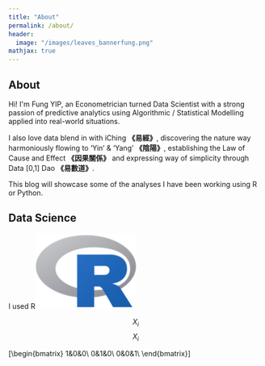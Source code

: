```yaml
---
title: "About"
permalink: /about/
header:
  image: "/images/leaves_bannerfung.png"
mathjax: true
---
```


## About
Hi! I'm Fung YIP, an Econometrician turned Data Scientist with a strong passion of predictive analytics using Algorithmic / Statistical Modelling applied into real-world situations.

I also love data blend in with iChing **《易經》**, discovering the nature way harmoniously flowing to ‘Yin’ & ‘Yang’ **《陰陽》**, establishing the Law of Cause and Effect **《因果關係》** and
expressing way of simplicity through Data [0,1] Dao **《易數道》**.

This blog will showcase some of the analyses I have been working using R or Python.


## Data Science
I used R![R](/images/logo/r.png)


$$X_i$$
$$X_{i}$$


\[\begin{bmatrix}
1&0&0\\
0&1&0\\
0&0&1\\
\end{bmatrix}\]
